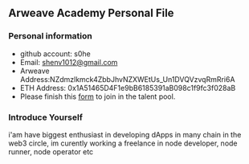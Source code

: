 ## Arweave Academy Personal File

### Personal information

- github account: s0he
- Email: shenv1012@gmail.com
- Arweave Address:NZdmzlkmck4ZbbJhvNZXWEtUs_Un1DVQVzvqRmRri6A 
- ETH Address: 0x1A51465D4F1e9bB6185391aB098c1f9fc3f028aB
- Please finish this [form](https://docs.google.com/forms/d/e/1FAIpQLSfWA5fIIcBgmRppm3jNz5vmf9Mai_QMVil-2pO4r7YKn_Zhtw/viewform?usp=sf_link) to join in the talent pool.

### Introduce Yourself
 i'am have biggest enthusiast in developing dApps in many chain in the web3 circle, im curently working a freelance in node developer, node runner, node operator etc
